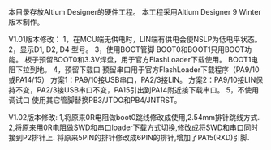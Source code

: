﻿本目录存放Altium Designer的硬件工程。
本工程采用Altium Designer 9 Winter版本制作。

V1.01版本修改：
1，在MCU端无供电时，LIN端有供电会使NSLP为低电平状态。
2，显示D1, D2, D4 型号。
3，使用BOOT管脚
BOOT0和BOOT1只用BOOT功能。
板子预留BOOT0和3.3V焊盘，用于官方FlashLoader下载使用。
BOOT1电阻下拉到地。
4，预留下载口
预留串口用于官方FlashLoader下载程序（PA9/10或PA14/15）
方案1：PA9/10接USB串口，PA2/3接LIN。
方案2：PA9/10接LIN保持不变，PA2/3接USB串口不变，PA15引出到PA14附近接下载串口。
5，不使用调试口
使用其它管脚替换PB3/JTDO和PB4/JNTRST。

V1.02版本修改:
1,将原来0R电阻做boot0跳线修改成使用,2.54mm排针跳线方式.
2,将原来用0R电阻做SWD和串口loader下载方式切换,修改成将SWD和串口同时接到P2排针上.
     将原来5PIN的排针修改成6PIN的排针,增加了PA15(RXD)引脚.